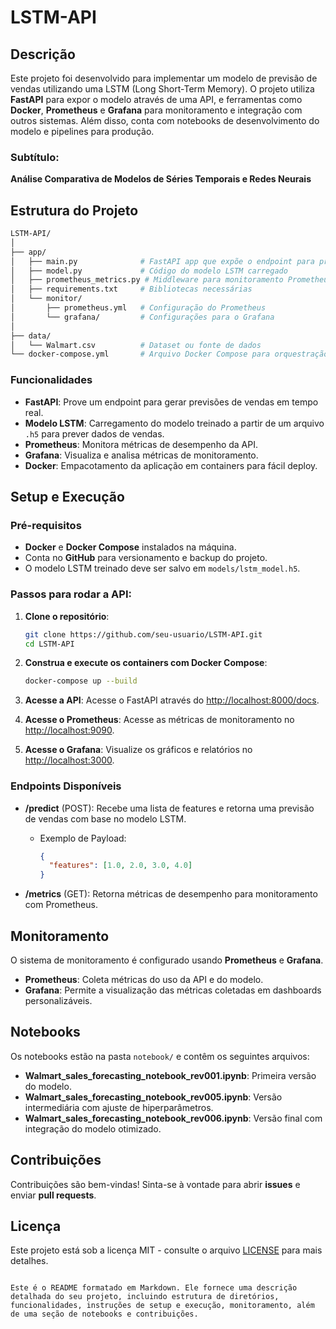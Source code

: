# LSTM-API

## Descrição
Este projeto foi desenvolvido para implementar um modelo de previsão de vendas utilizando uma LSTM (Long Short-Term Memory). O projeto utiliza **FastAPI** para expor o modelo através de uma API, e ferramentas como **Docker**, **Prometheus** e **Grafana** para monitoramento e integração com outros sistemas. Além disso, conta com notebooks de desenvolvimento do modelo e pipelines para produção.

### Subtítulo:
**Análise Comparativa de Modelos de Séries Temporais e Redes Neurais**

## Estrutura do Projeto

```bash
LSTM-API/
│
├── app/
│   ├── main.py              # FastAPI app que expõe o endpoint para previsão
│   ├── model.py             # Código do modelo LSTM carregado
│   ├── prometheus_metrics.py # Middleware para monitoramento Prometheus
│   ├── requirements.txt     # Bibliotecas necessárias
│   └── monitor/
│       ├── prometheus.yml   # Configuração do Prometheus
│       └── grafana/         # Configurações para o Grafana
│
├── data/
│   └── Walmart.csv          # Dataset ou fonte de dados
└── docker-compose.yml       # Arquivo Docker Compose para orquestração de múltiplos serviços
```

### Funcionalidades

- **FastAPI**: Prove um endpoint para gerar previsões de vendas em tempo real.
- **Modelo LSTM**: Carregamento do modelo treinado a partir de um arquivo `.h5` para prever dados de vendas.
- **Prometheus**: Monitora métricas de desempenho da API.
- **Grafana**: Visualiza e analisa métricas de monitoramento.
- **Docker**: Empacotamento da aplicação em containers para fácil deploy.

## Setup e Execução

### Pré-requisitos

- **Docker** e **Docker Compose** instalados na máquina.
- Conta no **GitHub** para versionamento e backup do projeto.
- O modelo LSTM treinado deve ser salvo em `models/lstm_model.h5`.

### Passos para rodar a API:

1. **Clone o repositório**:
   ```bash
   git clone https://github.com/seu-usuario/LSTM-API.git
   cd LSTM-API
   ```

2. **Construa e execute os containers com Docker Compose**:
   ```bash
   docker-compose up --build
   ```

3. **Acesse a API**: Acesse o FastAPI através do [http://localhost:8000/docs](http://localhost:8000/docs).

4. **Acesse o Prometheus**: Acesse as métricas de monitoramento no [http://localhost:9090](http://localhost:9090).

5. **Acesse o Grafana**: Visualize os gráficos e relatórios no [http://localhost:3000](http://localhost:3000).

### Endpoints Disponíveis

- **/predict** (POST): Recebe uma lista de features e retorna uma previsão de vendas com base no modelo LSTM.
  - Exemplo de Payload:
    ```json
    {
      "features": [1.0, 2.0, 3.0, 4.0]
    }
    ```

- **/metrics** (GET): Retorna métricas de desempenho para monitoramento com Prometheus.

## Monitoramento

O sistema de monitoramento é configurado usando **Prometheus** e **Grafana**.

- **Prometheus**: Coleta métricas do uso da API e do modelo.
- **Grafana**: Permite a visualização das métricas coletadas em dashboards personalizáveis.

## Notebooks

Os notebooks estão na pasta `notebook/` e contêm os seguintes arquivos:
- **Walmart_sales_forecasting_notebook_rev001.ipynb**: Primeira versão do modelo.
- **Walmart_sales_forecasting_notebook_rev005.ipynb**: Versão intermediária com ajuste de hiperparâmetros.
- **Walmart_sales_forecasting_notebook_rev006.ipynb**: Versão final com integração do modelo otimizado.

## Contribuições

Contribuições são bem-vindas! Sinta-se à vontade para abrir **issues** e enviar **pull requests**.

## Licença

Este projeto está sob a licença MIT - consulte o arquivo [LICENSE](LICENSE) para mais detalhes.
```

Este é o README formatado em Markdown. Ele fornece uma descrição detalhada do seu projeto, incluindo estrutura de diretórios, funcionalidades, instruções de setup e execução, monitoramento, além de uma seção de notebooks e contribuições.